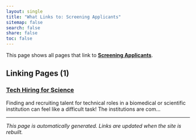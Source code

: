 ```yaml
---
layout: single
title: "What Links to: Screening Applicants"
sitemap: false
search: false
share: false
toc: false
---
```


This page shows all pages that link to **[Screening Applicants](/datascience/tech_hiring/tech_hiring_screening_applicants/)**.

## Linking Pages (1)

### [Tech Hiring for Science](/datascience/tech_hiring/)

Finding and recruiting talent for technical roles in a biomedical or scientific
institution can feel like a difficult task! The institutions are com...

---


*This page is automatically generated. Links are updated when the site is rebuilt.*
